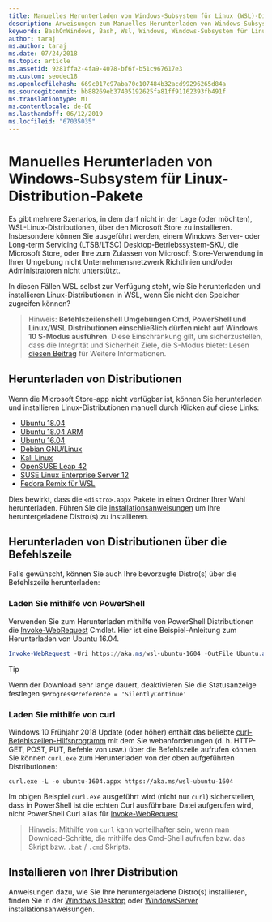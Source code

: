 ```yaml
---
title: Manuelles Herunterladen von Windows-Subsystem für Linux (WSL)-Distributionen
description: Anweisungen zum Manuelles Herunterladen von Windows-Subsystem für Linux-Distributionen.
keywords: BashOnWindows, Bash, Wsl, Windows, Windows-Subsystem für Linux, WSL, Windows-Subsystem, -Distribution, Ubuntu, OpenSUSE, SLES, debian, Kali
author: taraj
ms.author: taraj
ms.date: 07/24/2018
ms.topic: article
ms.assetid: 9281ffa2-4fa9-4078-bf6f-b51c967617e3
ms.custom: seodec18
ms.openlocfilehash: 669c017c97aba70c107484b32acd99296265d84a
ms.sourcegitcommit: bb88269eb37405192625fa81ff91162393fb491f
ms.translationtype: MT
ms.contentlocale: de-DE
ms.lasthandoff: 06/12/2019
ms.locfileid: "67035035"
---
```

# <a name="manually-download-windows-subsystem-for-linux-distro-packages"></a>Manuelles Herunterladen von Windows-Subsystem für Linux-Distribution-Pakete

Es gibt mehrere Szenarios, in dem darf nicht in der Lage (oder möchten), WSL-Linux-Distributionen, über den Microsoft Store zu installieren. Insbesondere können Sie ausgeführt werden, einem Windows Server- oder Long-term Servicing (LTSB/LTSC) Desktop-Betriebssystem-SKU, die Microsoft Store, oder Ihre zum Zulassen von Microsoft Store-Verwendung in Ihrer Umgebung nicht Unternehmensnetzwerk Richtlinien und/oder Administratoren nicht unterstützt.

In diesen Fällen WSL selbst zur Verfügung steht, wie Sie herunterladen und installieren Linux-Distributionen in WSL, wenn Sie nicht den Speicher zugreifen können?

> Hinweis: **Befehlszeilenshell Umgebungen Cmd, PowerShell und Linux/WSL Distributionen einschließlich dürfen nicht auf Windows 10 S-Modus ausführen**. Diese Einschränkung gilt, um sicherzustellen, dass die Integrität und Sicherheit Ziele, die S-Modus bietet: Lesen [diesen Beitrag](https://blogs.msdn.microsoft.com/commandline/2017/05/18/will-linux-distros-run-on-windows-10-s/) für Weitere Informationen.

## <a name="downloading-distros"></a>Herunterladen von Distributionen

Wenn die Microsoft Store-app nicht verfügbar ist, können Sie herunterladen und installieren Linux-Distributionen manuell durch Klicken auf diese Links:
* [Ubuntu 18.04](https://aka.ms/wsl-ubuntu-1804)
* [Ubuntu 18.04 ARM](https://aka.ms/wsl-ubuntu-1804-arm)
* [Ubuntu 16.04](https://aka.ms/wsl-ubuntu-1604)
* [Debian GNU/Linux](https://aka.ms/wsl-debian-gnulinux)
* [Kali Linux](https://aka.ms/wsl-kali-linux)
* [OpenSUSE Leap 42](https://aka.ms/wsl-opensuse-42)
* [SUSE Linux Enterprise Server 12](https://aka.ms/wsl-sles-12)
* [Fedora Remix für WSL](https://github.com/WhitewaterFoundry/WSLFedoraRemix/releases/)

Dies bewirkt, dass die `<distro>.appx` Pakete in einen Ordner Ihrer Wahl herunterladen. Führen Sie die [installationsanweisungen](#installing-your-distro) um Ihre heruntergeladene Distro(s) zu installieren.

## <a name="downloading-distros-via-the-command-line"></a>Herunterladen von Distributionen über die Befehlszeile
Falls gewünscht, können Sie auch Ihre bevorzugte Distro(s) über die Befehlszeile herunterladen:

 ### <a name="download-using-powershell"></a>Laden Sie mithilfe von PowerShell
 Verwenden Sie zum Herunterladen mithilfe von PowerShell Distributionen die [Invoke-WebRequest](https://msdn.microsoft.com/powershell/reference/5.1/microsoft.powershell.utility/invoke-webrequest) Cmdlet. Hier ist eine Beispiel-Anleitung zum Herunterladen von Ubuntu 16.04.

```powershell
Invoke-WebRequest -Uri https://aka.ms/wsl-ubuntu-1604 -OutFile Ubuntu.appx -UseBasicParsing
```

> [!TIP]
> Wenn der Download sehr lange dauert, deaktivieren Sie die Statusanzeige festlegen `$ProgressPreference = 'SilentlyContinue'`

### <a name="download-using-curl"></a>Laden Sie mithilfe von curl
Windows 10 Frühjahr 2018 Update (oder höher) enthält das beliebte [curl-Befehlszeilen-Hilfsprogramm](https://curl.haxx.se/) mit dem Sie webanforderungen (d. h. HTTP-GET, POST, PUT, Befehle von usw.) über die Befehlszeile aufrufen können. Sie können `curl.exe` zum Herunterladen von der oben aufgeführten Distributionen:

```console
curl.exe -L -o ubuntu-1604.appx https://aka.ms/wsl-ubuntu-1604
```

Im obigen Beispiel `curl.exe` ausgeführt wird (nicht nur `curl`) sicherstellen, dass in PowerShell ist die echten Curl ausführbare Datei aufgerufen wird, nicht PowerShell Curl alias für [Invoke-WebRequest](https://docs.microsoft.com/en-us/powershell/module/microsoft.powershell.utility/invoke-webrequest?view=powershell-6)

> Hinweis: Mithilfe von `curl` kann vorteilhafter sein, wenn man Download-Schritte, die mithilfe des Cmd-Shell aufrufen bzw. das Skript bzw. `.bat`  /  `.cmd` Skripts.

## <a name="installing-your-distro"></a>Installieren von Ihrer Distribution
Anweisungen dazu, wie Sie Ihre heruntergeladene Distro(s) installieren, finden Sie in der [Windows Desktop](install-win10.md) oder [WindowsServer](install-on-server.md) installationsanweisungen.

